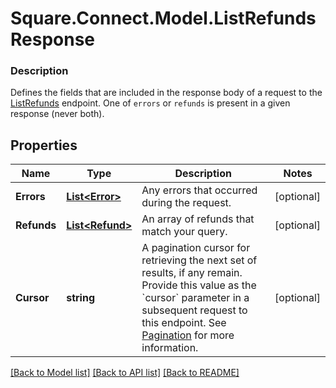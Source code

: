 # Square.Connect.Model.ListRefundsResponse

### Description

Defines the fields that are included in the response body of a request to the [ListRefunds](#endpoint-listrefunds) endpoint.  One of `errors` or `refunds` is present in a given response (never both).

## Properties

Name | Type | Description | Notes
------------ | ------------- | ------------- | -------------
**Errors** | [**List&lt;Error&gt;**](Error.md) | Any errors that occurred during the request. | [optional] 
**Refunds** | [**List&lt;Refund&gt;**](Refund.md) | An array of refunds that match your query. | [optional] 
**Cursor** | **string** | A pagination cursor for retrieving the next set of results, if any remain. Provide this value as the &#x60;cursor&#x60; parameter in a subsequent request to this endpoint.  See [Pagination](https://developer.squareup.com/docs/basics/api101/pagination) for more information. | [optional] 



[[Back to Model list]](../README.md#documentation-for-models) [[Back to API list]](../README.md#documentation-for-api-endpoints) [[Back to README]](../README.md)


